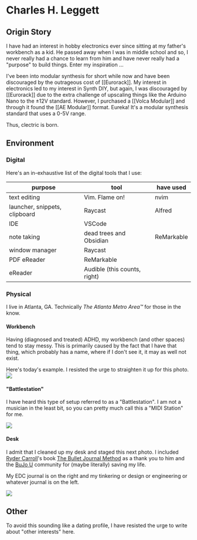 # Charles H. Leggett

## Origin Story
I have had an interest in hobby electronics ever since sitting at my father's workbench as a kid. He passed away when I was in middle school and so, I never really had a chance to learn from him and have never really had a "purpose" to build things. Enter my inspiration ...

I've been into modular synthesis for short while now and have been discouraged by the outrageous cost of [[Eurorack]]. My interest in electronics led to my interest in Synth DIY, but again, I was discouraged by [[Eurorack]] due to the extra challenge of upscaling things like the Arduino Nano to the ±12V standard. However, I purchased a [[Volca Modular]] and through it found the [[AE Modular]] format. Eureka! It's a modular synthesis standard that uses a 0-5V range.

Thus, clectric is born.
## Environment
### Digital
Here's an in-exhaustive list of the digital tools that I use:

| **purpose**                   | **tool**                     | **have used** |
| ----------------------------- | ---------------------------- | ------------- |
| text editing                  | Vim. Flame on!               | nvim          |
| launcher, snippets, clipboard | Raycast                      | Alfred        |
| IDE                           | VSCode                       |               |
| note taking                   | dead trees and Obsidian      | ReMarkable    |
| window manager                | Raycast                      |               |
| PDF eReader                   | ReMarkable                   |               |
| eReader                       | Audible (this counts, right) |               |
### Physical
I live in Atlanta, GA.
Technically *The Atlanta Metro Area™* for those in the know.
#### Workbench
Having (diagnosed and treated) ADHD, my workbench (and other spaces) tend to stay messy.
This is primarily caused by the fact that I have that thing, which probably has a name, where if I don't see it, it may as well not exist.

Here's today's example. I resisted the urge to straighten it up for this photo.
![](chlWorkbench.png)
#### "Battlestation"
I have heard this type of setup referred to as a "Battlestation". I am not a musician in the least bit, so you can pretty much call this a "MIDI Station" for me.

![](chlBattlestation.png)
#### Desk
I admit that I cleaned up my desk and staged this next photo. I included [Ryder Carroll](https://bulletjournal.com/pages/rydercarroll?srsltid=AfmBOopI8ELUZBVgdGMqOar7f3e8x-XUOpblkBaptPDYe9-ueFj_E_ew)'s book [The Bullet Journal Method](https://bulletjournal.com/pages/book) as a thank you to him and the [BuJo U](https://community.bulletjournal.com) community for (maybe literally) saving my life.

My EDC journal is on the right and my tinkering or design or engineering or whatever journal is on the left.

![](chlDesk.png)
## Other
To avoid this sounding like a dating profile, I have resisted the urge to write about "other interests" here.